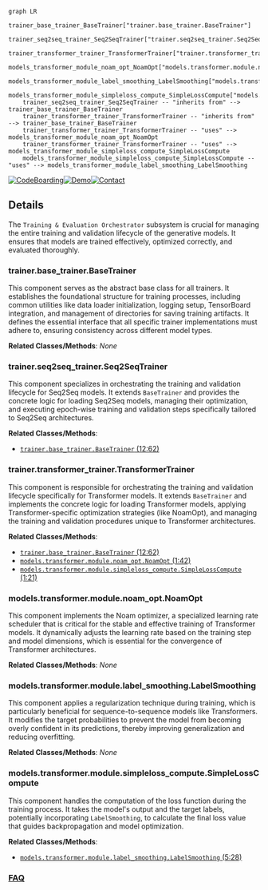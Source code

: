 ```mermaid
graph LR
    trainer_base_trainer_BaseTrainer["trainer.base_trainer.BaseTrainer"]
    trainer_seq2seq_trainer_Seq2SeqTrainer["trainer.seq2seq_trainer.Seq2SeqTrainer"]
    trainer_transformer_trainer_TransformerTrainer["trainer.transformer_trainer.TransformerTrainer"]
    models_transformer_module_noam_opt_NoamOpt["models.transformer.module.noam_opt.NoamOpt"]
    models_transformer_module_label_smoothing_LabelSmoothing["models.transformer.module.label_smoothing.LabelSmoothing"]
    models_transformer_module_simpleloss_compute_SimpleLossCompute["models.transformer.module.simpleloss_compute.SimpleLossCompute"]
    trainer_seq2seq_trainer_Seq2SeqTrainer -- "inherits from" --> trainer_base_trainer_BaseTrainer
    trainer_transformer_trainer_TransformerTrainer -- "inherits from" --> trainer_base_trainer_BaseTrainer
    trainer_transformer_trainer_TransformerTrainer -- "uses" --> models_transformer_module_noam_opt_NoamOpt
    trainer_transformer_trainer_TransformerTrainer -- "uses" --> models_transformer_module_simpleloss_compute_SimpleLossCompute
    models_transformer_module_simpleloss_compute_SimpleLossCompute -- "uses" --> models_transformer_module_label_smoothing_LabelSmoothing
```

[![CodeBoarding](https://img.shields.io/badge/Generated%20by-CodeBoarding-9cf?style=flat-square)](https://github.com/CodeBoarding/CodeBoarding)[![Demo](https://img.shields.io/badge/Try%20our-Demo-blue?style=flat-square)](https://www.codeboarding.org/demo)[![Contact](https://img.shields.io/badge/Contact%20us%20-%20contact@codeboarding.org-lightgrey?style=flat-square)](mailto:contact@codeboarding.org)

## Details

The `Training & Evaluation Orchestrator` subsystem is crucial for managing the entire training and validation lifecycle of the generative models. It ensures that models are trained effectively, optimized correctly, and evaluated thoroughly.

### trainer.base_trainer.BaseTrainer
This component serves as the abstract base class for all trainers. It establishes the foundational structure for training processes, including common utilities like data loader initialization, logging setup, TensorBoard integration, and management of directories for saving training artifacts. It defines the essential interface that all specific trainer implementations must adhere to, ensuring consistency across different model types.


**Related Classes/Methods**: _None_

### trainer.seq2seq_trainer.Seq2SeqTrainer
This component specializes in orchestrating the training and validation lifecycle for Seq2Seq models. It extends `BaseTrainer` and provides the concrete logic for loading Seq2Seq models, managing their optimization, and executing epoch-wise training and validation steps specifically tailored to Seq2Seq architectures.


**Related Classes/Methods**:

- <a href="https://github.com/MolecularAI/deep-molecular-optimization/blob/main/trainer/base_trainer.py#L12-L62" target="_blank" rel="noopener noreferrer">`trainer.base_trainer.BaseTrainer` (12:62)</a>


### trainer.transformer_trainer.TransformerTrainer
This component is responsible for orchestrating the training and validation lifecycle specifically for Transformer models. It extends `BaseTrainer` and implements the concrete logic for loading Transformer models, applying Transformer-specific optimization strategies (like NoamOpt), and managing the training and validation procedures unique to Transformer architectures.


**Related Classes/Methods**:

- <a href="https://github.com/MolecularAI/deep-molecular-optimization/blob/main/trainer/base_trainer.py#L12-L62" target="_blank" rel="noopener noreferrer">`trainer.base_trainer.BaseTrainer` (12:62)</a>
- <a href="https://github.com/MolecularAI/deep-molecular-optimization/blob/main/models/transformer/module/noam_opt.py#L1-L42" target="_blank" rel="noopener noreferrer">`models.transformer.module.noam_opt.NoamOpt` (1:42)</a>
- <a href="https://github.com/MolecularAI/deep-molecular-optimization/blob/main/models/transformer/module/simpleloss_compute.py#L1-L21" target="_blank" rel="noopener noreferrer">`models.transformer.module.simpleloss_compute.SimpleLossCompute` (1:21)</a>


### models.transformer.module.noam_opt.NoamOpt
This component implements the Noam optimizer, a specialized learning rate scheduler that is critical for the stable and effective training of Transformer models. It dynamically adjusts the learning rate based on the training step and model dimensions, which is essential for the convergence of Transformer architectures.


**Related Classes/Methods**: _None_

### models.transformer.module.label_smoothing.LabelSmoothing
This component applies a regularization technique during training, which is particularly beneficial for sequence-to-sequence models like Transformers. It modifies the target probabilities to prevent the model from becoming overly confident in its predictions, thereby improving generalization and reducing overfitting.


**Related Classes/Methods**: _None_

### models.transformer.module.simpleloss_compute.SimpleLossCompute
This component handles the computation of the loss function during the training process. It takes the model's output and the target labels, potentially incorporating `LabelSmoothing`, to calculate the final loss value that guides backpropagation and model optimization.


**Related Classes/Methods**:

- <a href="https://github.com/MolecularAI/deep-molecular-optimization/blob/main/models/transformer/module/label_smoothing.py#L5-L28" target="_blank" rel="noopener noreferrer">`models.transformer.module.label_smoothing.LabelSmoothing` (5:28)</a>




### [FAQ](https://github.com/CodeBoarding/GeneratedOnBoardings/tree/main?tab=readme-ov-file#faq)